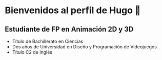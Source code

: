 # Bienvenidos al perfil de Hugo 👋
## Estudiante de FP en Animación 2D y 3D

- Título de Bachillerato en Ciencias
- Dos años de Universidad en Diseño y Programación de Videojuegos
- Título C2 de Inglés

<!--
**TheHeyro/TheHeyro** is a ✨ _special_ ✨ repository because its `README.md` (this file) appears on your GitHub profile.

Here are some ideas to get you started:

- 🔭 I’m currently working on ...
- 🌱 I’m currently learning ...
- 👯 I’m looking to collaborate on ...
- 🤔 I’m looking for help with ...
- 💬 Ask me about ...
- 📫 How to reach me: ...
- 😄 Pronouns: ...
- ⚡ Fun fact: ...
-->
